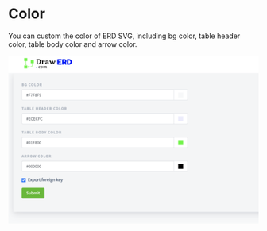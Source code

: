 # Color

You can custom the color of ERD SVG, including bg color, table header color, table body color and arrow color.

![](../.gitbook/assets/image%20%2834%29.png)

